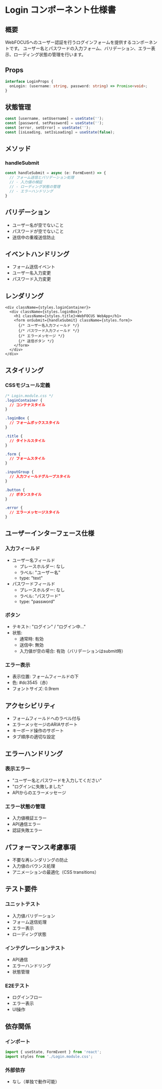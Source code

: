 # Login コンポーネント仕様書

## 概要

WebFOCUSへのユーザー認証を行うログインフォームを提供するコンポーネントです。
ユーザー名とパスワードの入力フォーム、バリデーション、エラー表示、ローディング状態の管理を行います。

## Props

```typescript
interface LoginProps {
  onLogin: (username: string, password: string) => Promise<void>;
}
```

## 状態管理

```typescript
const [username, setUsername] = useState('');
const [password, setPassword] = useState('');
const [error, setError] = useState('');
const [isLoading, setIsLoading] = useState(false);
```

## メソッド

### handleSubmit
```typescript
const handleSubmit = async (e: FormEvent) => {
  // フォーム送信とバリデーション処理
  // - 入力値の検証
  // - ローディング状態の管理
  // - エラーハンドリング
}
```

## バリデーション

- ユーザー名が空でないこと
- パスワードが空でないこと
- 送信中の重複送信防止

## イベントハンドリング

- フォーム送信イベント
- ユーザー名入力変更
- パスワード入力変更

## レンダリング

```tsx
<div className={styles.loginContainer}>
  <div className={styles.loginBox}>
    <h1 className={styles.title}>WebFOCUS WebApp</h1>
    <form onSubmit={handleSubmit} className={styles.form}>
      {/* ユーザー名入力フィールド */}
      {/* パスワード入力フィールド */}
      {/* エラーメッセージ */}
      {/* 送信ボタン */}
    </form>
  </div>
</div>
```

## スタイリング

### CSSモジュール定義
```css
/* Login.module.css */
.loginContainer {
  // コンテナスタイル
}

.loginBox {
  // フォームボックススタイル
}

.title {
  // タイトルスタイル
}

.form {
  // フォームスタイル
}

.inputGroup {
  // 入力フィールドグループスタイル
}

.button {
  // ボタンスタイル
}

.error {
  // エラーメッセージスタイル
}
```

## ユーザーインターフェース仕様

### 入力フィールド
- ユーザー名フィールド
  - プレースホルダー: なし
  - ラベル: "ユーザー名"
  - type: "text"
- パスワードフィールド
  - プレースホルダー: なし
  - ラベル: "パスワード"
  - type: "password"

### ボタン
- テキスト: "ログイン" / "ログイン中..."
- 状態: 
  - 通常時: 有効
  - 送信中: 無効
  - 入力値が空の場合: 有効（バリデーションはsubmit時）

### エラー表示
- 表示位置: フォームフィールドの下
- 色: #dc3545（赤）
- フォントサイズ: 0.9rem

## アクセシビリティ

- フォームフィールドへのラベル付与
- エラーメッセージのARIAサポート
- キーボード操作のサポート
- タブ順序の適切な設定

## エラーハンドリング

### 表示エラー
- "ユーザー名とパスワードを入力してください"
- "ログインに失敗しました"
- APIからのエラーメッセージ

### エラー状態の管理
- 入力値検証エラー
- API通信エラー
- 認証失敗エラー

## パフォーマンス考慮事項

- 不要な再レンダリングの防止
- 入力値のバウンス処理
- アニメーションの最適化（CSS transitions）

## テスト要件

### ユニットテスト
- 入力値バリデーション
- フォーム送信処理
- エラー表示
- ローディング状態

### インテグレーションテスト
- API通信
- エラーハンドリング
- 状態管理

### E2Eテスト
- ログインフロー
- エラー表示
- UI操作

## 依存関係

### インポート
```typescript
import { useState, FormEvent } from 'react';
import styles from './Login.module.css';
```

### 外部依存
- なし（単独で動作可能）